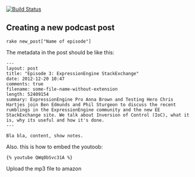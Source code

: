 [![Build Status](https://travis-ci.org/mattstratton/arresteddevops.com.png?branch=master)](https://travis-ci.org/mattstratton/arresteddevops.com)

## Creating a new podcast post

`rake new_post["Name of episode"]`

The metadata in the post should be like this:

```
---
layout: post
title: "Episode 3: ExpressionEngine StackExchange"
date: 2012-12-20 10:47
comments: true
filename: some-file-name-without-extension
length: 52409154
summary: ExpressionEngine Pro Anna Brown and Testing Hero Chris Hartjes join Ben Edmunds and Phil Sturgeon to discuss the recent rumblings in the ExpressionEngine community and the new EE StackExchange site. We talk about Inversion of Control (IoC), what it is, why its useful and how it's done.
---
 
Bla bla, content, show notes.
```

Also. this is how to embed the youtoob:

```
{% youtube QWq0bSvc31A %}
```

Upload the mp3 file to amazon
